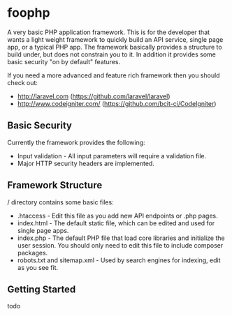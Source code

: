 # foophp
A very basic PHP application framework. This is for the developer that wants a light weight framework to quickly build an API service, single page app, or a typical PHP app. The framework basically provides a structure to build under, but does not constrain you to it. In addition it provides some basic security "on by default" features.

If you need a more advanced and feature rich framework then you should check out:
- http://laravel.com (https://github.com/laravel/laravel)
- http://www.codeigniter.com/ (https://github.com/bcit-ci/CodeIgniter)

## Basic Security
Currently the framework provides the following:
- Input validation - All input parameters will require a validation file.
- Major HTTP security headers are implemented.

## Framework Structure

/ directory contains some basic files:
- .htaccess - Edit this file as you add new API endpoints or .php pages.
- index.html - The default static file, which can be edited and used for single page apps.
- index.php - The default PHP file that load core libraries and initialize the user session. You should only need to edit this file to include composer packages.
- robots.txt and sitemap.xml - Used by search engines for indexing, edit as you see fit.

## Getting Started
todo
